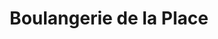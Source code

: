 ---
title: "Boulangerie de la Place"
url: /moissy-cramayel/boulangerie-de-la-place/
shop: boulangerie
---